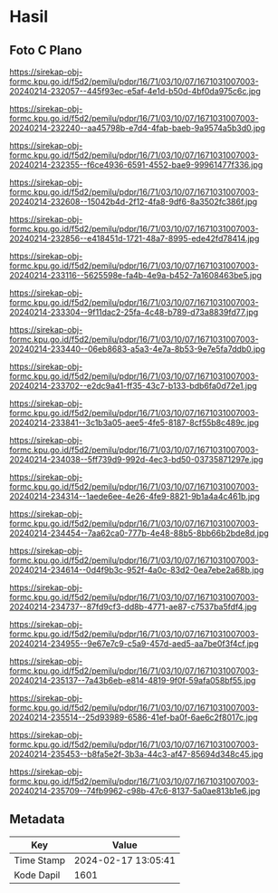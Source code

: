 # Hasil

## Foto C Plano

https://sirekap-obj-formc.kpu.go.id/f5d2/pemilu/pdpr/16/71/03/10/07/1671031007003-20240214-232057--445f93ec-e5af-4e1d-b50d-4bf0da975c6c.jpg

https://sirekap-obj-formc.kpu.go.id/f5d2/pemilu/pdpr/16/71/03/10/07/1671031007003-20240214-232240--aa45798b-e7d4-4fab-baeb-9a9574a5b3d0.jpg

https://sirekap-obj-formc.kpu.go.id/f5d2/pemilu/pdpr/16/71/03/10/07/1671031007003-20240214-232355--f6ce4936-6591-4552-bae9-99961477f336.jpg

https://sirekap-obj-formc.kpu.go.id/f5d2/pemilu/pdpr/16/71/03/10/07/1671031007003-20240214-232608--15042b4d-2f12-4fa8-9df6-8a3502fc386f.jpg

https://sirekap-obj-formc.kpu.go.id/f5d2/pemilu/pdpr/16/71/03/10/07/1671031007003-20240214-232856--e418451d-1721-48a7-8995-ede42fd78414.jpg

https://sirekap-obj-formc.kpu.go.id/f5d2/pemilu/pdpr/16/71/03/10/07/1671031007003-20240214-233116--5625598e-fa4b-4e9a-b452-7a1608463be5.jpg

https://sirekap-obj-formc.kpu.go.id/f5d2/pemilu/pdpr/16/71/03/10/07/1671031007003-20240214-233304--9f11dac2-25fa-4c48-b789-d73a8839fd77.jpg

https://sirekap-obj-formc.kpu.go.id/f5d2/pemilu/pdpr/16/71/03/10/07/1671031007003-20240214-233440--06eb8683-a5a3-4e7a-8b53-9e7e5fa7ddb0.jpg

https://sirekap-obj-formc.kpu.go.id/f5d2/pemilu/pdpr/16/71/03/10/07/1671031007003-20240214-233702--e2dc9a41-ff35-43c7-b133-bdb6fa0d72e1.jpg

https://sirekap-obj-formc.kpu.go.id/f5d2/pemilu/pdpr/16/71/03/10/07/1671031007003-20240214-233841--3c1b3a05-aee5-4fe5-8187-8cf55b8c489c.jpg

https://sirekap-obj-formc.kpu.go.id/f5d2/pemilu/pdpr/16/71/03/10/07/1671031007003-20240214-234038--5ff739d9-992d-4ec3-bd50-03735871297e.jpg

https://sirekap-obj-formc.kpu.go.id/f5d2/pemilu/pdpr/16/71/03/10/07/1671031007003-20240214-234314--1aede6ee-4e26-4fe9-8821-9b1a4a4c461b.jpg

https://sirekap-obj-formc.kpu.go.id/f5d2/pemilu/pdpr/16/71/03/10/07/1671031007003-20240214-234454--7aa62ca0-777b-4e48-88b5-8bb66b2bde8d.jpg

https://sirekap-obj-formc.kpu.go.id/f5d2/pemilu/pdpr/16/71/03/10/07/1671031007003-20240214-234614--0d4f9b3c-952f-4a0c-83d2-0ea7ebe2a68b.jpg

https://sirekap-obj-formc.kpu.go.id/f5d2/pemilu/pdpr/16/71/03/10/07/1671031007003-20240214-234737--87fd9cf3-dd8b-4771-ae87-c7537ba5fdf4.jpg

https://sirekap-obj-formc.kpu.go.id/f5d2/pemilu/pdpr/16/71/03/10/07/1671031007003-20240214-234955--9e67e7c9-c5a9-457d-aed5-aa7be0f3f4cf.jpg

https://sirekap-obj-formc.kpu.go.id/f5d2/pemilu/pdpr/16/71/03/10/07/1671031007003-20240214-235137--7a43b6eb-e814-4819-9f0f-59afa058bf55.jpg

https://sirekap-obj-formc.kpu.go.id/f5d2/pemilu/pdpr/16/71/03/10/07/1671031007003-20240214-235514--25d93989-6586-41ef-ba0f-6ae6c2f8017c.jpg

https://sirekap-obj-formc.kpu.go.id/f5d2/pemilu/pdpr/16/71/03/10/07/1671031007003-20240214-235453--b8fa5e2f-3b3a-44c3-af47-85694d348c45.jpg

https://sirekap-obj-formc.kpu.go.id/f5d2/pemilu/pdpr/16/71/03/10/07/1671031007003-20240214-235709--74fb9962-c98b-47c6-8137-5a0ae813b1e6.jpg


## Metadata

| Key        | Value               |
| ---------- | ------------------- |
| Time Stamp | 2024-02-17 13:05:41 |
| Kode Dapil | 1601                |



